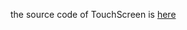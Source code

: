 the source code of TouchScreen is [here](https://github.com/bigtreetech/BIGTREETECH-TouchScreenFirmware)
